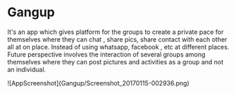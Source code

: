 # Gangup

It's an app which gives platform for the groups to create a private pace for themselves where they can chat , share pics, share contact with each other all at on place. Instead of using whatsapp, facebook , etc at different places. Future perspective involves the interaction of several groups among themselves where they can post pictures and activities as a group and not an individual.

![AppScreenshot]{Gangup/Screenshot_20170115-002936.png)
